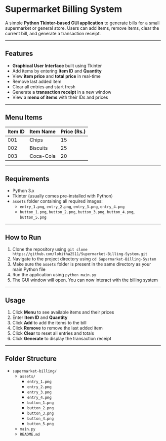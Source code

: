 # Supermarket Billing System

A simple **Python Tkinter-based GUI application** to generate bills for a small supermarket or general store. Users can add items, remove items, clear the current bill, and generate a transaction receipt.

---

## Features

- **Graphical User Interface** built using Tkinter  
- Add items by entering **Item ID** and **Quantity**  
- View **item price** and **total price** in real-time  
- Remove last added item  
- Clear all entries and start fresh  
- Generate a **transaction receipt** in a new window  
- View a **menu of items** with their IDs and prices  

---

## Menu Items

| Item ID | Item Name   | Price (Rs.) |
|---------|------------|------------|
| 001     | Chips       | 15         |
| 002     | Biscuits    | 25         |
| 003     | Coca-Cola   | 20         |

---

## Requirements

- Python 3.x  
- Tkinter (usually comes pre-installed with Python)  
- `assets` folder containing all required images:  
  - `entry_1.png`, `entry_2.png`, `entry_3.png`, `entry_4.png`  
  - `button_1.png`, `button_2.png`, `button_3.png`, `button_4.png`, `button_5.png`  

---

## How to Run

1. Clone the repository using `git clone https://github.com/lohitha2511/Supermarket-Billing-System.git`  
2. Navigate to the project directory using `cd Supermarket-Billing-System`  
3. Make sure the `assets` folder is present in the same directory as your main Python file  
4. Run the application using `python main.py`  
5. The GUI window will open. You can now interact with the billing system  

---

## Usage

1. Click **Menu** to see available items and their prices  
2. Enter **Item ID** and **Quantity**  
3. Click **Add** to add the items to the bill  
4. Click **Remove** to remove the last added item  
5. Click **Clear** to reset all entries and totals  
6. Click **Generate** to display the transaction receipt  

---

## Folder Structure

- `supermarket-billing/`  
  - `assets/`  
    - `entry_1.png`  
    - `entry_2.png`  
    - `entry_3.png`  
    - `entry_4.png`  
    - `button_1.png`  
    - `button_2.png`  
    - `button_3.png`  
    - `button_4.png`  
    - `button_5.png`  
  - `main.py`  
  - `README.md`  
